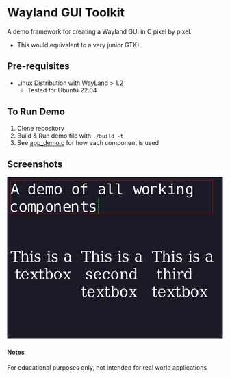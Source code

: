 # Wayland GUI Toolkit
A demo framework for creating a Wayland GUI in C pixel by pixel.
- This would equivalent to a very junior GTK+

## Pre-requisites
- Linux Distribution with WayLand > 1.2
  - Tested for Ubuntu 22.04

## To Run Demo
1. Clone repository
2. Build & Run demo file with `./build -t`
3. See [app_demo.c](app_demo.c) for how each component is used

## Screenshots

![Tiles of textboxes](images/demo-page1.png)

#### Notes
For educational purposes only, not intended for real world applications

